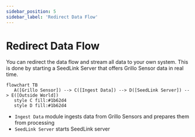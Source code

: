 ```yaml
---
sidebar_position: 5
sidebar_label: 'Redirect Data Flow'
---
```


# Redirect Data Flow
You can redirect the data flow and stream all data to your own system. This is done by starting a SeedLink Server that offers Grillo Sensor data in real time.

```mermaid
flowchart TB
   A([Grillo Sensor]) --> C([Ingest Data]) --> D([SeedLink Server]) --> E([Outside World])
   style C fill:#1b62d4
   style D fill:#1b62d4
```

- `Ingest Data` module ingests data from Grillo Sensors and prepares them from processing
- `SeedLink Server` starts SeedLink server
